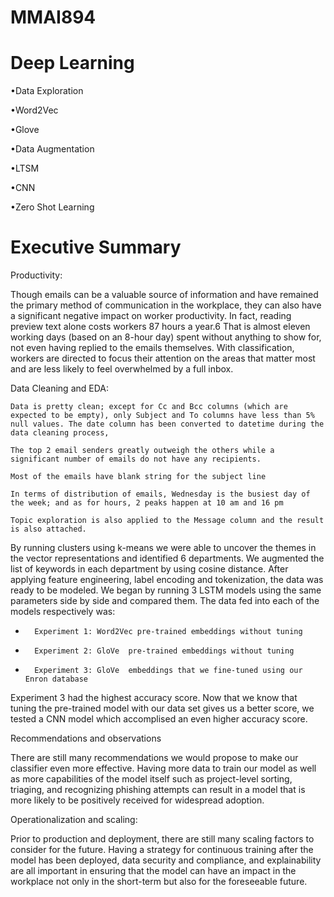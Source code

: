 # MMAI894
# Deep Learning


•Data Exploration

•Word2Vec

•Glove

•Data Augmentation

•LTSM

•CNN

•Zero Shot Learning


# Executive Summary 

Productivity: 

Though emails can be a valuable source of information and have remained the primary method of communication in the workplace, they can also have a significant negative impact on worker productivity. In fact, reading preview text alone costs workers 87 hours a year.6 That is almost eleven working days (based on an 8-hour day) spent without anything to show for, not even having replied to the emails themselves. With classification, workers are directed to focus their attention on the areas that matter most and are less likely to feel overwhelmed by a full inbox. 

Data Cleaning and EDA: 

    Data is pretty clean; except for Cc and Bcc columns (which are expected to be empty), only Subject and To columns have less than 5% null values. The date column has been converted to datetime during the data cleaning process, 

    The top 2 email senders greatly outweigh the others while a significant number of emails do not have any recipients.  

    Most of the emails have blank string for the subject line 

    In terms of distribution of emails, Wednesday is the busiest day of the week; and as for hours, 2 peaks happen at 10 am and 16 pm 

    Topic exploration is also applied to the Message column and the result is also attached. 

 

By running clusters using k-means we were able to uncover the themes in the vector representations and identified 6 departments. We augmented the list of keywords in each department by using cosine distance. After applying feature engineering, label encoding and tokenization, the data was ready to be modeled. We began by running 3 LSTM models using the same parameters side by side and compared them. The data fed into each of the models respectively was: 

-       Experiment 1: Word2Vec pre-trained embeddings without tuning  

-       Experiment 2: GloVe  pre-trained embeddings without tuning  

-       Experiment 3: GloVe  embeddings that we fine-tuned using our Enron database 

Experiment 3 had the highest accuracy score. Now that we know that tuning the pre-trained model with our data set gives us a better score, we tested a CNN model which accomplised an even higher accuracy score.  

Recommendations and observations 

There are still many recommendations we would propose to make our classifier even more effective. Having more data to train our model as well as more capabilities of the model itself such as project-level sorting, triaging, and recognizing phishing attempts can result in a model that is more likely to be positively received for widespread adoption. 

Operationalization and scaling: 

Prior to production and deployment, there are still many scaling factors to consider for the future. Having a strategy for continuous training after the model has been deployed, data security and compliance, and explainability are all important in ensuring that the model can have an impact in the workplace not only in the short-term but also for the foreseeable future. 
